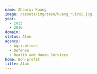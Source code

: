 ```yaml
---
name: Zhanrui Kuang
image: /assets/img/team/kuang_ruirui.jpg
year: 
  - 2015
  - 2016
domain:
status: Alum
agency:
  - Agriculture
  - Defense
  - Health and Human Services
home: Non-profit
title: Alum
---
```

